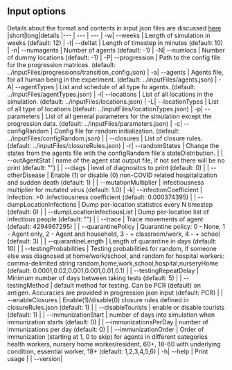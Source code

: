 
## Input options
Details about the format and contents in input json files are discussed [here](inputFiles/README.md)
|short|long|details
|--- | --- | ---
|  -w| --weeks                   | Length of simulation in weeks (default: 12)
|  -t| --deltat                  | Length of timestep in minutes (default: 10)
|  -n| --numagents               | Number of agents (default: -1)
|  -N| --numlocs                 | Number of dummy locations (default: -1)
|  -P| --progression             | Path to the config file for the progression matrices. (default: ../inputFiles/progressions/transition_config.json)
|  -a| --agents                  | Agents file, for all human being in the experiment. (default: ../inputFiles/agents.json)
|  -A| --agentTypes              | List and schedule of all type fo agents. (default: ../inputFiles/agentTypes.json)
|  -l| --locations               | List of all locations in the simulation. (default: ../inputFiles/locations.json)
|  -L| --locationTypes           | List of all type of locations (default: ../inputFiles/locationTypes.json)
|  -p| --parameters              | List of all general parameters for the simulation except the progression data. (default: ../inputFiles/parameters.json)
|  -c| --configRandom            | Config file for random initialization. (default: ../inputFiles/configRandom.json)
|    | --closures                | List of closure rules. (default: ../inputFiles/closureRules.json)
|  -r| --randomStates            | Change the states from the agents file with the configRandom file's stateDistribution.
|    | --outAgentStat            | name of the agent stat output file, if not set there will be no print (default: "")
|    | --diags                   | level of diagnositcs to print (default: 0)
|    | --otherDisease            | Enable (1) or disable (0) non-COVID related hospitalization and sudden death  (default: 1)
|    | --mutationMultiplier      | infectiousness multiplier for mutated virus (default: 1.0)
|  -k| --infectionCoefficient    | Infection: >0 :infectiousness coefficient (default: 0.000374395)
|    | --dumpLocationInfections  | Dump per-location statistics every N timestep  (default: 0)
|    | --dumpLocationInfectiousList | Dump per-location list of infectious people (default: "")
|    | --trace                   | Trace movements of agent (default: 4294967295)
|    | --quarantinePolicy        | Quarantine policy: 0 - None, 1 - Agent only, 2 - Agent and household, 3 - + classroom/work, 4 - + school (default: 3)
|    | --quarantineLength        | Length of quarantine in days (default: 10)
|    | --testingProbabilities    | Testing probabilities for random, if someone else was diagnosed at home/work/school, and random for hospital workers: comma-delimited string random,home,work,school,hospital,nurseryHome (default: 0.0001,0.02,0.001,0.001,0.01,0.1)
|    | --testingRepeatDelay      | Minimum number of days between taking tests (default: 5)
|    | --testingMethod           | default method for testing. Can be PCR (default) on antigen. Accuracies are provided in progression json input (default: PCR)
|    | --enableClosures          | Enable(1)/disable(0) closure rules defined in closureRules.json (default: 1)
|    | --disableTourists         | enable or disable tourists (default: 1)
|    | --immunizationStart       | number of days into simulation when immunization starts (default: 0)
|    | --immunizationsPerDay     | number of immunizations per day (default: 0)
|    | --immunizationOrder       | Order of immunization (starting at 1, 0 to skip) for agents in different categories health workers, nursery home worker/resident, 60+, 18-60 with underlying condition, essential worker, 18+ (default: 1,2,3,4,5,6)
|  -h| --help                    | Print usage
|    | --version| 
